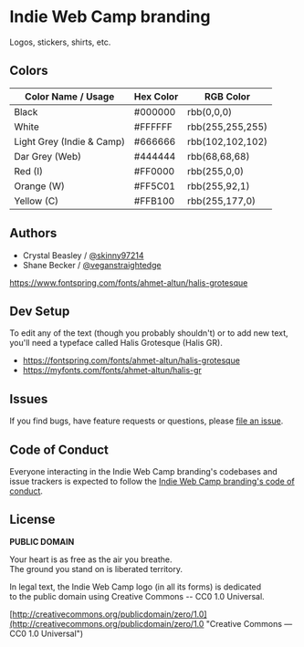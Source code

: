 # Indie Web Camp branding

Logos, stickers, shirts, etc.

## Colors

| Color Name / Usage        | Hex Color | RGB Color        |
| ------------------------- | --------- | ---------------- |
| Black                     | #000000   | rbb(0,0,0)       |
| White                     | #FFFFFF   | rbb(255,255,255) |
| Light Grey (Indie & Camp) | #666666   | rbb(102,102,102) |
| Dar Grey (Web)            | #444444   | rbb(68,68,68)    |
| Red (I)                   | #FF0000   | rbb(255,0,0)     |
| Orange (W)                | #FF5C01   | rbb(255,92,1)    |
| Yellow (C)                | #FFB100   | rbb(255,177,0)   |


## Authors

* Crystal Beasley / [@skinny97214](https://github.com/skinny97214)
* Shane Becker / [@veganstraightedge](https://github.com/veganstraightedge)

https://www.fontspring.com/fonts/ahmet-altun/halis-grotesque


## Dev Setup

To edit any of the text (though you probably shouldn't) or to add new text,
you'll need a typeface called Halis Grotesque (Halis GR).

- https://fontspring.com/fonts/ahmet-altun/halis-grotesque
- https://myfonts.com/fonts/ahmet-altun/halis-gr


## Issues

If you find bugs, have feature requests or questions, please
[file an issue](https://github.com/indieweb/branding/issues).


## Code of Conduct

Everyone interacting in the Indie Web Camp branding's codebases and issue trackers is expected to follow the
[Indie Web Camp branding's code of conduct](https://github.com/indieweb/branding/blob/master/CODE_OF_CONDUCT.md).


## License

**PUBLIC DOMAIN**

Your heart is as free as the air you breathe. <br>
The ground you stand on is liberated territory.

In legal text, the Indie Web Camp logo (in all its forms) is dedicated <br>
to the public domain using Creative Commons -- CC0 1.0 Universal.

[http://creativecommons.org/publicdomain/zero/1.0](http://creativecommons.org/publicdomain/zero/1.0 "Creative Commons &mdash; CC0 1.0 Universal")
